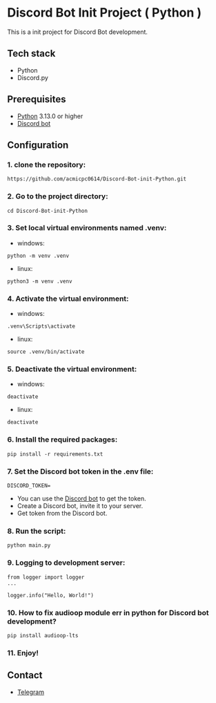 # Discord Bot Init Project ( Python )

This is a init project for Discord Bot development.

## Tech stack

- Python
- Discord.py

## Prerequisites

- [Python](https://www.python.org/ftp/python/3.13.0/python-3.13.0-amd64.exe) 3.13.0 or higher
- [Discord bot](https://discord.com/developers/applications/)

## Configuration

### 1. clone the repository:

```
https://github.com/acmicpc0614/Discord-Bot-init-Python.git
```

### 2. Go to the project directory:

```
cd Discord-Bot-init-Python
```

### 3. Set local virtual environments named .venv:
- windows:
```
python -m venv .venv
```
- linux:
```
python3 -m venv .venv
```

### 4. Activate the virtual environment:
- windows:
```
.venv\Scripts\activate
```
- linux:
```
source .venv/bin/activate
```
### 5. Deactivate the virtual environment:
- windows:
```
deactivate
```
- linux:
```
deactivate
```
### 6. Install the required packages:

```
pip install -r requirements.txt
```

### 7. Set the Discord bot token in the .env file:

```
DISCORD_TOKEN=
```

- You can use the [Discord bot](https://discord.com/developers/applications/) to get the token.
- Create a Discord bot, invite it to your server.
- Get token from the Discord bot.

### 8. Run the script:

```
python main.py
```

### 9. Logging to development server:
```
from logger import logger
...

logger.info("Hello, World!")
```

### 10. How to fix audioop module err in python for Discord bot development?
```
pip install audioop-lts
```

### 11. Enjoy!


## Contact

- [Telegram](https://t.me/plzbugmenot)
